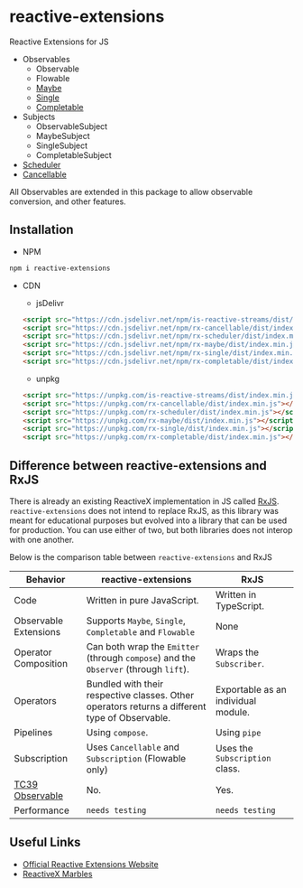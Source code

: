 # reactive-extensions

Reactive Extensions for JS

* Observables
  * Observable
  * Flowable
  * [Maybe](https://github.com/LXSMNSYC/rx-maybe)
  * [Single](https://github.com/LXSMNSYC/rx-single)
  * [Completable](https://github.com/LXSMNSYC/rx-completable)
* Subjects
  * ObservableSubject
  * MaybeSubject
  * SingleSubject
  * CompletableSubject
* [Scheduler](https://github.com/LXSMNSYC/rx-scheduler)
* [Cancellable](https://github.com/LXSMNSYC/rx-cancellable)

All Observables are extended in this package to allow observable conversion, and other features.

## Installation

* NPM

```bash
npm i reactive-extensions
```

* CDN
  * jsDelivr
  
  ```html
  <script src="https://cdn.jsdelivr.net/npm/is-reactive-streams/dist/index.min.js"></script>
  <script src="https://cdn.jsdelivr.net/npm/rx-cancellable/dist/index.min.js"></script>
  <script src="https://cdn.jsdelivr.net/npm/rx-scheduler/dist/index.min.js"></script>
  <script src="https://cdn.jsdelivr.net/npm/rx-maybe/dist/index.min.js"></script>
  <script src="https://cdn.jsdelivr.net/npm/rx-single/dist/index.min.js"></script>
  <script src="https://cdn.jsdelivr.net/npm/rx-completable/dist/index.min.js"></script>
  ```

  * unpkg

  ```html
  <script src="https://unpkg.com/is-reactive-streams/dist/index.min.js"></script>
  <script src="https://unpkg.com/rx-cancellable/dist/index.min.js"></script>
  <script src="https://unpkg.com/rx-scheduler/dist/index.min.js"></script>
  <script src="https://unpkg.com/rx-maybe/dist/index.min.js"></script>
  <script src="https://unpkg.com/rx-single/dist/index.min.js"></script>
  <script src="https://unpkg.com/rx-completable/dist/index.min.js"></script>
  ```

## Difference between reactive-extensions and RxJS

There is already an existing ReactiveX implementation in JS called [RxJS](https://github.com/ReactiveX/rxjs). `reactive-extensions` does not intend to replace RxJS, as this library was meant for educational purposes but evolved into a library that can be used for production. You can use either of two, but both libraries does not interop with one another.

Below is the comparison table between `reactive-extensions` and RxJS

| Behavior | reactive-extensions | RxJS |
| --- | --- | --- |
| Code | Written in pure JavaScript. | Written in TypeScript. |
| Observable Extensions | Supports `Maybe`, `Single`, `Completable` and `Flowable` | None |
| Operator Composition | Can both wrap the `Emitter` (through `compose`) and the `Observer` (through `lift`). | Wraps the `Subscriber`. |
| Operators | Bundled with their respective classes. Other operators returns a different type of Observable. | Exportable as an individual module. |
| Pipelines | Using `compose`. | Using `pipe` |
| Subscription | Uses `Cancellable` and `Subscription` (Flowable only) | Uses the `Subscription` class. |
| [TC39 Observable](https://github.com/tc39/proposal-observable) | No. | Yes. | 
| Performance | `needs testing` | `needs testing` |

## Useful Links

* [Official Reactive Extensions Website](http://reactivex.io/)
* [ReactiveX Marbles](https://rxmarbles.com/)